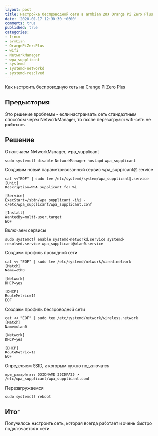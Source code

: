 ```yaml
---
layout: post
title: Настройка беспроводной сети в armbian для Orange Pi Zero Plus
date: '2020-01-17 12:30:30 +0600'
comments: true
published: true
categories:
- linux
- armbian
- OrangePiZeroPlus
- wifi
- NetworkManager
- wpa_supplicant
- systemd
- systemd-networkd
- systemd-resolved
---
```


Как настроить беспроводную сеть на Orange Pi Zero Plus <!--more-->

## Предыстория
Это решение проблемы - если настраивать сеть стандартным способом через NetworkManager, то после перезагрузки wifi-сеть не работает.

## Решение

Отключаем NetworkManager, wpa_supplicant

```
sudo systemctl disable NetworkManager hostapd wpa_supplicant
```

Создадим новый параметризованный сервис wpa_supplicant@.service
```
cat <<"EOF" | sudo tee /etc/systemd/system/wpa_supplicant@.service
[Unit]
Description=WPA supplicant for %i

[Service]
ExecStart=/sbin/wpa_supplicant -i%i -c/etc/wpa_supplicant/wpa_supplicant.conf

[Install]
WantedBy=multi-user.target
EOF
```
Включаем сервисы

```
sudo systemctl enable systemd-networkd.service systemd-resolved.service wpa_supplicant@wlan0.service
```

Создаем профиль проводной сети

```
cat << "EOF" | sudo tee /etc/systemd/network/wired.network
[Match]
Name=eth0

[Network]
DHCP=yes

[DHCP]
RouteMetric=10
EOF
```

Создаем профиль беспроводной сети

```
cat << "EOF" | sudo tee /etc/systemd/network/wireless.network
[Match]
Name=wlan0

[Network]
DHCP=yes

[DHCP]
RouteMetric=10
EOF
```

Определяем SSID, к которым нужно подключатся

```
wpa_passphrase SSIDNAME SSIDPASS > /etc/wpa_supplicant/wpa_supplicant.conf
```

Перезагружаемся

```
sudo systemctl reboot
```

## Итог

Получилось настроить сеть, которая всегда работает и очень быстро подключается к сети.

